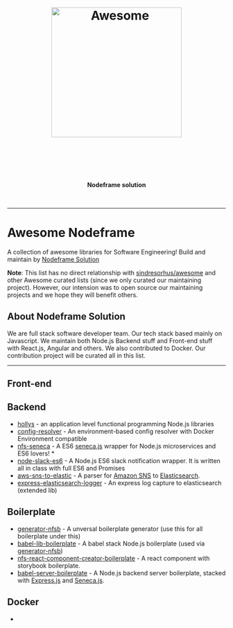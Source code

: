 <h1 align="center">
	<img width="300" src="https://cdn.rawgit.com/nodeframe/awesome-nodeframe/20c88a6f/media/NFS-logo.svg" alt="Awesome">
	<br>
	<br>
</h1>

<br>
<br>

<p align="center">
	<b>Nodeframe solution</b>
</p>

<br>

---


# Awesome Nodeframe

A collection of awesome libraries for Software Engineering! Build and maintain by [Nodeframe Solution](http://www.nf-solution.com)

**Note**: This list has no direct relationship with [sindresorhus/awesome](https://github.com/sindresorhus/awesome) and other Awesome curated lists (since we only curated our maintaining project). However, our intension was to open source our maintaining projects and we hope they will benefit others.

## About Nodeframe Solution

We are full stack software developer team. Our tech stack based mainly on Javascript. We maintain both Node.js Backend stuff and Front-end stuff with React.js, Angular and others. We also contributed to Docker. Our contribution project will be curated all in this list.

___________

## Front-end

## Backend

- [hollys](https://github.com/nodeframe/hollys) - an application level functional programming Node.js libraries
- [config-resolver](https://github.com/nodeframe/config-resolver) - An environment-based config resolver with Docker Environment compatible
- [nfs-seneca](https://github.com/nodeframe/nfs-seneca) - A ES6 [seneca.js](http://senecajs.org/) wrapper for Node.js microservices and ES6 lovers! *
- [node-slack-es6](https://github.com/nodeframe/node-slack-es6) - A Node.js ES6 slack notification wrapper. It is written all in class with full ES6 and Promises
- [aws-sns-to-elastic](https://github.com/nodeframe/aws-sns-to-elastic) - A parser for [Amazon SNS](https://aws.amazon.com/sns/) to [Elasticsearch](https://www.elastic.co/).
- [express-elasticsearch-logger](https://github.com/nodeframe/express-elasticsearch-logger) - An express log capture to elasticsearch (extended lib)

## Boilerplate

- [generator-nfsb](https://github.com/nodeframe/generator-nfsb) - A unversal boilerplate generator (use this for all boilerplate under this)
- [babel-lib-boilerplate](https://github.com/nodeframe/babel-lib-boilerplate) - A babel stack Node.js boilerplate (used via [generator-nfsb](https://github.com/nodeframe/generator-nfsb))
- [nfs-react-component-creator-boilerplate](https://github.com/nodeframe/nfs-react-component-creator-boilerplate) - A react component with storybook boilerplate.
- [babel-server-boilerplate](https://github.com/nodeframe/babel-server-boilerplate) - A Node.js backend server boilerplate, stacked with [Express.js](https://expressjs.com/) and [Seneca.js](http://senecajs.org/).

## Docker

-
